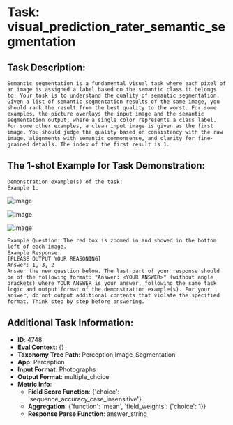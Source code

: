 # Task: visual_prediction_rater_semantic_segmentation

## Task Description:

```
Semantic segmentation is a fundamental visual task where each pixel of an image is assigned a label based on the semantic class it belongs to. Your task is to understand the quality of semantic segmentation. Given a list of semantic segmentation results of the same image, you should rank the result from the best quality to the worst. For some examples, the picture overlays the input image and the semantic segmentation output, where a single color represents a class label. For some other examples, a clean input image is given as the first image. You should judge the quality based on consistency with the raw image, alignments with semantic commonsense, and clarity for fine-grained details. The index of the first result is 1.
```

## The 1-shot Example for Task Demonstration:

```
Demonstration example(s) of the task:
Example 1:
```

![Image](e1-1.png)

![Image](e1-2.png)

![Image](e1-3.png)

```
Example Question: The red box is zoomed in and showed in the bottom left of each image.
Example Response:
[PLEASE OUTPUT YOUR REASONING]
Answer: 1, 3, 2
Answer the new question below. The last part of your response should be of the following format: "Answer: <YOUR ANSWER>" (without angle brackets) where YOUR ANSWER is your answer, following the same task logic and output format of the demonstration example(s). For your answer, do not output additional contents that violate the specified format. Think step by step before answering.
```

## Additional Task Information:

- **ID**: 4748
- **Eval Context**: {}
- **Taxonomy Tree Path**: Perception;Image_Segmentation
- **App**: Perception
- **Input Format**: Photographs
- **Output Format**: multiple_choice
- **Metric Info**:
  - **Field Score Function**: {'choice': 'sequence_accuracy_case_insensitive'}
  - **Aggregation**: {'function': 'mean', 'field_weights': {'choice': 1}}
  - **Response Parse Function**: answer_string

